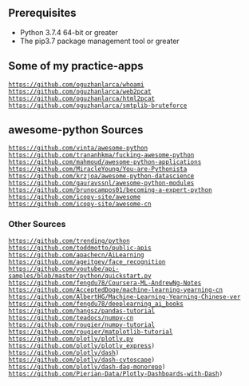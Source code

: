 ## Prerequisites
*   Python 3.7.4 64-bit or greater
*   The pip3.7 package management tool or greater

## Some of my practice-apps
<code>https://github.com/oguzhanlarca/whoami</code><br> 
<code>https://github.com/oguzhanlarca/web2pcat</code><br> 
<code>https://github.com/oguzhanlarca/html2pcat</code><br> 
<code>https://github.com/oguzhanlarca/smtplib-bruteforce</code><br> 

## awesome-python Sources
<code>https://github.com/vinta/awesome-python</code><br> 
<code>https://github.com/trananhkma/fucking-awesome-python</code><br> 
<code>https://github.com/mahmoud/awesome-python-applications</code><br>
<code>https://github.com/MiracleYoung/You-are-Pythonista</code><br>
<code>https://github.com/krzjoa/awesome-python-datascience</code><br>
<code>https://github.com/gauravssnl/awesome-python-modules</code><br>
<code>https://github.com/brunocampos01/becoming-a-expert-python</code><br>
<code>https://github.com/icopy-site/awesome</code><br>
<code>https://github.com/icopy-site/awesome-cn</code><br>

### Other Sources
<code>https://github.com/trending/python</code><br> 
<code>https://github.com/toddmotto/public-apis</code><br> 
<code>https://github.com/apachecn/AiLearning</code><br> 
<code>https://github.com/ageitgey/face_recognition</code><br> 
<code>https://github.com/youtube/api-samples/blob/master/python/quickstart.py</code><br>
<code>https://github.com/fengdu78/Coursera-ML-AndrewNg-Notes</code><br>
<code>https://github.com/AcceptedDoge/machine-learning-yearning-cn</code><br>
<code>https://github.com/AlbertHG/Machine-Learning-Yearning-Chinese-ver</code><br>
<code>https://github.com/fengdu78/deeplearning_ai_books</code><br>
<code>https://github.com/hangsz/pandas-tutorial</code><br>
<code>https://github.com/teadocs/numpy-cn</code><br>
<code>https://github.com/rougier/numpy-tutorial</code><br>
<code>https://github.com/rougier/matplotlib-tutorial</code><br>
<code>https://github.com/plotly/plotly.py</code><br>
<code>https://github.com/plotly/plotly_express)</code><br>
<code>https://github.com/plotly/dash)</code><br>
<code>https://github.com/plotly/dash-cytoscape)</code><br>
<code>https://github.com/plotly/dash-daq-monorepo)</code><br>
<code>https://github.com/Pierian-Data/Plotly-Dashboards-with-Dash)</code><br>
